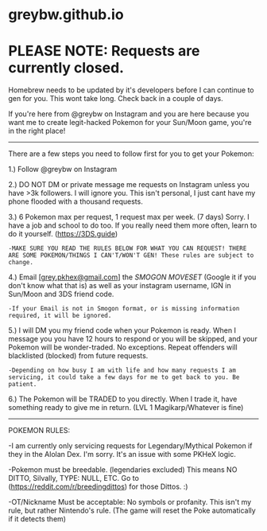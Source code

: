 # greybw.github.io

# PLEASE NOTE: Requests are currently closed.

Homebrew needs to be updated by it's developers before I can continue to gen for you. This wont take long. Check back in a couple of days.



If you're here from @greybw on Instagram and you are here because you want me to create legit-hacked Pokemon for your Sun/Moon game, you're in the right place!


******************


There are a few steps you need to follow first for you to get your Pokemon:

1.) Follow @greybw on Instagram

2.) DO NOT DM or private message me requests on Instagram unless you have >3k followers. I will ignore you. This isn't personal, I just cant have my phone flooded with a thousand requests.

3.) 6 Pokemon max per request, 1 request max per week. (7 days) Sorry. I have a job and school to do too. If you really need them more often, learn to do it yourself. (https://3DS.guide)
    
    -MAKE SURE YOU READ THE RULES BELOW FOR WHAT YOU CAN REQUEST! THERE ARE SOME POKEMON/THINGS I CAN'T/WON'T GEN! These rules are subject to change.
    
4.) Email [grey.pkhex@gmail.com] the *SMOGON MOVESET* (Google it if you don't know what that is) as well as your instagram username, IGN in Sun/Moon and 3DS friend code.
    
    -If your Email is not in Smogon format, or is missing information required, it will be ignored.
    
5.) I will DM you my friend code when your Pokemon is ready. When I message you you have 12 hours to respond or you will be skipped, and your Pokemon will be wonder-traded. No exceptions. Repeat offenders will blacklisted (blocked) from future requests.
    
    -Depending on how busy I am with life and how many requests I am servicing, it could take a few days for me to get back to you. Be patient.
    
6.) The Pokemon will be TRADED to you directly. When I trade it, have something ready to give me in return. (LVL 1 Magikarp/Whatever is fine)

******************

POKEMON RULES:

-I am currently only servicing requests for Legendary/Mythical Pokemon if they in the Alolan Dex. I'm sorry. It's an issue with some PKHeX logic.

-Pokemon must be breedable. (legendaries excluded) This means NO DITTO, Silvally, TYPE: NULL, ETC. Go to (https://reddit.com/r/breedingdittos) for those Dittos. :)

-OT/Nickname Must be acceptable: No symbols or profanity. This isn't my rule, but rather Nintendo's rule. (The game will reset the Poke automatically if it detects them)
